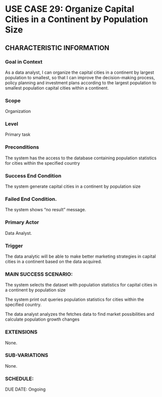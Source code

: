 # USE CASE 29: Organize Capital Cities in a Continent by Population Size
## CHARACTERISTIC INFORMATION
### Goal in Context
As a data analyst, I can organize the capital cities in a continent by largest population to smallest, so that I can improve the decision-making process, policy planning and investment plans according to the largest population to smallest population capital cities within a continent.
### Scope
Organization 
### Level
Primary task
### Preconditions
The system has the access to the database containing population statistics for cities within the specified country 
### Success End Condition
The system generate capital cities in a continent by population size
### Failed End Condition.
The system shows “no result” message.
### Primary Actor
Data Analyst.
### Trigger
The data analytic will be able to make better marketing strategies in capital cities in a continent based on the data acquired.
### MAIN SUCCESS SCENARIO:
The system selects the dataset with population statistics for capital cities in a continent by population size

The system print out queries population statistics for cities within the specified country.

The data analyst analyzes the fetches data to find market possibilities and calculate population growth changes 
### EXTENSIONS
None.
### SUB-VARIATIONS
None.
### SCHEDULE:
DUE DATE: Ongoing
